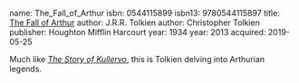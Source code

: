 name: The_Fall_of_Arthur
isbn: 0544115899
isbn13: 9780544115897
title: [The Fall of Arthur](https://www.amazon.com/dp/0544115899)
author: J.R.R. Tolkien
author: Christopher Tolkien
publisher: Houghton Mifflin Harcourt
year: 1934
year: 2013
acquired: 2019-05-25

Much like _[The Story of Kullervo](Books.html#The_Story_of_Kullervo)_, this is
Tolkien delving into Arthurian legends.
